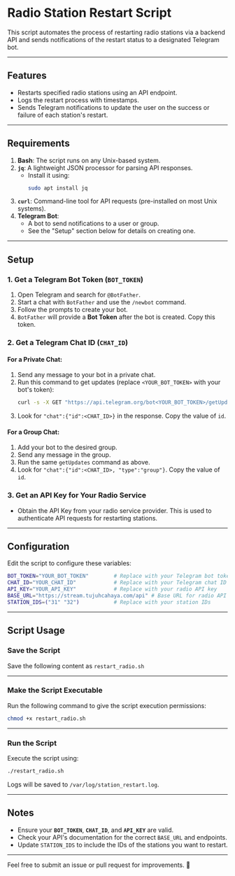 # Radio Station Restart Script

This script automates the process of restarting radio stations via a backend API and sends notifications of the restart status to a designated Telegram bot.

---

## Features

- Restarts specified radio stations using an API endpoint.
- Logs the restart process with timestamps.
- Sends Telegram notifications to update the user on the success or failure of each station's restart.

---

## Requirements

1. **Bash**: The script runs on any Unix-based system.
2. **`jq`**: A lightweight JSON processor for parsing API responses.
   - Install it using:
     ```bash
     sudo apt install jq
     ```
3. **`curl`**: Command-line tool for API requests (pre-installed on most Unix systems).
4. **Telegram Bot**:
   - A bot to send notifications to a user or group.
   - See the "Setup" section below for details on creating one.

---

## Setup

### 1. Get a Telegram Bot Token (`BOT_TOKEN`)

1. Open Telegram and search for `@BotFather`.
2. Start a chat with `BotFather` and use the `/newbot` command.
3. Follow the prompts to create your bot.
4. `BotFather` will provide a **Bot Token** after the bot is created. Copy this token.

### 2. Get a Telegram Chat ID (`CHAT_ID`)

#### For a Private Chat:
1. Send any message to your bot in a private chat.
2. Run this command to get updates (replace `<YOUR_BOT_TOKEN>` with your bot's token):
   ```bash
   curl -s -X GET "https://api.telegram.org/bot<YOUR_BOT_TOKEN>/getUpdates"
   ```
3. Look for `"chat":{"id":<CHAT_ID>}` in the response. Copy the value of `id`.

#### For a Group Chat:
1. Add your bot to the desired group.
2. Send any message in the group.
3. Run the same `getUpdates` command as above.
4. Look for `"chat":{"id":<CHAT_ID>, "type":"group"}`. Copy the value of `id`.

### 3. Get an API Key for Your Radio Service

- Obtain the API Key from your radio service provider. This is used to authenticate API requests for restarting stations.

---

## Configuration

Edit the script to configure these variables:

```bash
BOT_TOKEN="YOUR_BOT_TOKEN"        # Replace with your Telegram bot token
CHAT_ID="YOUR_CHAT_ID"            # Replace with your Telegram chat ID
API_KEY="YOUR_API_KEY"            # Replace with your radio API key
BASE_URL="https://stream.tujuhcahaya.com/api" # Base URL for radio API
STATION_IDS=("31" "32")           # Replace with your station IDs
```

---

## Script Usage

### Save the Script

Save the following content as `restart_radio.sh`

---

### Make the Script Executable

Run the following command to give the script execution permissions:

```bash
chmod +x restart_radio.sh
```

---

### Run the Script

Execute the script using:

```bash
./restart_radio.sh
```

Logs will be saved to `/var/log/station_restart.log`.

---

## Notes

- Ensure your **`BOT_TOKEN`**, **`CHAT_ID`**, and **`API_KEY`** are valid.
- Check your API's documentation for the correct `BASE_URL` and endpoints.
- Update `STATION_IDS` to include the IDs of the stations you want to restart.

---

Feel free to submit an issue or pull request for improvements. 🚀
